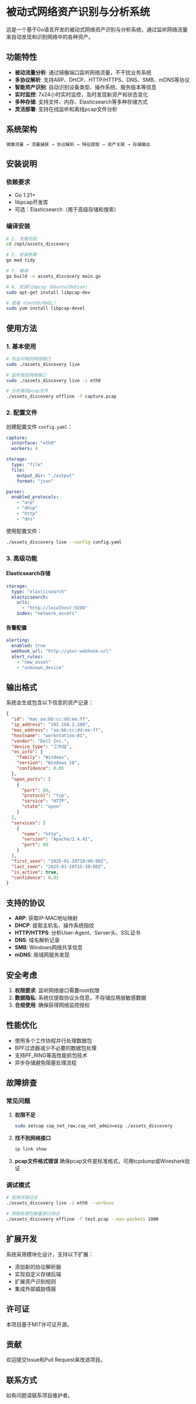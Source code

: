 # 被动式网络资产识别与分析系统

这是一个基于Go语言开发的被动式网络资产识别与分析系统，通过监听网络流量来自动发现和识别网络中的各种资产。

## 功能特性

- **被动流量分析**: 通过镜像端口监听网络流量，不干扰业务系统
- **多协议解析**: 支持ARP、DHCP、HTTP/HTTPS、DNS、SMB、mDNS等协议
- **智能资产识别**: 自动识别设备类型、操作系统、服务版本等信息
- **实时监控**: 7x24小时实时监控，及时发现新资产和状态变化
- **多种存储**: 支持文件、内存、Elasticsearch等多种存储方式
- **灵活部署**: 支持在线监听和离线pcap文件分析

## 系统架构

```
镜像流量 → 流量捕获 → 协议解析 → 特征提取 → 资产关联 → 存储输出
```

## 安装说明

### 依赖要求

- Go 1.21+
- libpcap开发库
- 可选：Elasticsearch（用于高级存储和搜索）

### 编译安装

```bash
# 1. 克隆代码
cd /opt/assets_discovery

# 2. 安装依赖
go mod tidy

# 3. 编译
go build -o assets_discovery main.go

# 4. 安装libpcap（Ubuntu/Debian）
sudo apt-get install libpcap-dev

# 或者（CentOS/RHEL）
sudo yum install libpcap-devel
```

## 使用方法

### 1. 基本使用

```bash
# 列出可用的网络接口
sudo ./assets_discovery live

# 监听指定网络接口
sudo ./assets_discovery live -i eth0

# 分析离线pcap文件
./assets_discovery offline -f capture.pcap
```

### 2. 配置文件

创建配置文件 `config.yaml`：

```yaml
capture:
  interface: "eth0"
  workers: 4

storage:
  type: "file"
  file:
    output_dir: "./output"
    format: "json"

parser:
  enabled_protocols:
    - "arp"
    - "dhcp"
    - "http"
    - "dns"
```

使用配置文件：

```bash
./assets_discovery live --config config.yaml
```

### 3. 高级功能

#### Elasticsearch存储

```yaml
storage:
  type: "elasticsearch"
  elasticsearch:
    urls:
      - "http://localhost:9200"
    index: "network_assets"
```

#### 告警配置

```yaml
alerting:
  enabled: true
  webhook_url: "http://your-webhook-url"
  alert_rules:
    - "new_asset"
    - "unknown_device"
```

## 输出格式

系统会生成包含以下信息的资产记录：

```json
{
  "id": "mac_aa:bb:cc:dd:ee:ff",
  "ip_address": "192.168.1.100",
  "mac_address": "aa:bb:cc:dd:ee:ff",
  "hostname": "workstation-01",
  "vendor": "Dell Inc.",
  "device_type": "工作站",
  "os_info": {
    "family": "Windows",
    "version": "Windows 10",
    "confidence": 0.85
  },
  "open_ports": [
    {
      "port": 80,
      "protocol": "tcp",
      "service": "HTTP",
      "state": "open"
    }
  ],
  "services": [
    {
      "name": "http",
      "version": "Apache/2.4.41",
      "port": 80
    }
  ],
  "first_seen": "2025-01-20T10:00:00Z",
  "last_seen": "2025-01-20T15:30:00Z",
  "is_active": true,
  "confidence": 0.92
}
```

## 支持的协议

- **ARP**: 获取IP-MAC地址映射
- **DHCP**: 提取主机名、操作系统指纹
- **HTTP/HTTPS**: 分析User-Agent、Server头、SSL证书
- **DNS**: 域名解析记录
- **SMB**: Windows网络共享信息
- **mDNS**: 局域网服务发现

## 安全考虑

1. **权限要求**: 监听网络接口需要root权限
2. **数据隐私**: 系统仅提取协议头信息，不存储应用层敏感数据
3. **合规使用**: 确保获得网络监控授权

## 性能优化

- 使用多个工作协程并行处理数据包
- BPF过滤器减少不必要的数据包处理
- 支持PF_RING等高性能抓包技术
- 异步存储避免阻塞处理流程

## 故障排查

### 常见问题

1. **权限不足**
   ```bash
   sudo setcap cap_net_raw,cap_net_admin=eip ./assets_discovery
   ```

2. **找不到网络接口**
   ```bash
   ip link show
   ```

3. **pcap文件格式错误**
   确保pcap文件是标准格式，可用tcpdump或Wireshark验证

### 调试模式

```bash
# 启用详细日志
./assets_discovery live -i eth0 --verbose

# 限制处理包数量进行测试
./assets_discovery offline -f test.pcap --max-packets 1000
```

## 扩展开发

系统采用模块化设计，支持以下扩展：

- 添加新的协议解析器
- 实现自定义存储后端
- 扩展资产识别规则
- 集成外部威胁情报

## 许可证

本项目基于MIT许可证开源。

## 贡献

欢迎提交Issue和Pull Request来改进项目。

## 联系方式

如有问题请联系项目维护者。
